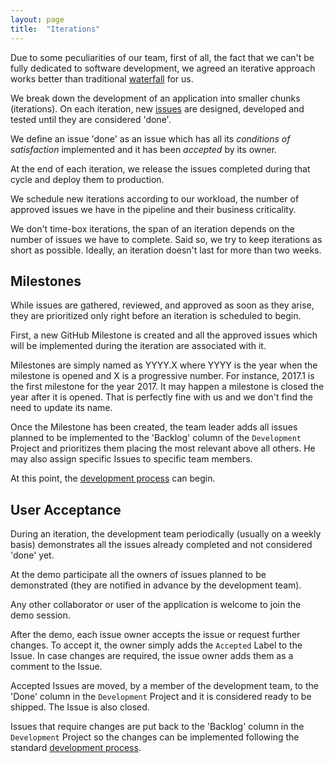 ```yaml
---
layout: page
title:  "Iterations"
---
```


Due to some peculiarities of our team, first of all, the fact that we can't be fully dedicated to software development, we agreed an iterative approach works better than traditional [waterfall](http://en.wikipedia.org/wiki/Waterfall_model) for us.

We break down the development of an application into smaller chunks (iterations). On each iteration, new [issues](https://inforlife.github.io/process/issues.html) are designed, developed and tested until they are considered 'done'.

We define an issue 'done' as an issue which has all its *conditions of satisfaction* implemented and it has been *accepted* by its owner.

At the end of each iteration, we release the issues completed during that cycle and deploy them to production.

We schedule new iterations according to our workload, the number of approved issues we have in the pipeline and their business criticality.  

We don't time-box iterations, the span of an iteration depends on the number of issues we have to complete. Said so, we try to keep iterations as short as possible. Ideally, an iteration doesn't last for more than two weeks.

## Milestones
While issues are gathered, reviewed, and approved as soon as they arise, they are prioritized only right before an iteration is scheduled to begin.

First, a new GitHub Milestone is created and all the approved issues which will be implemented during the iteration are associated with it.

Milestones are simply named as YYYY.X where YYYY is the year when the milestone is opened and X is a progressive number. For instance, 2017.1 is the first milestone for the year 2017.  It may happen a milestone is closed the year after it is opened. That is perfectly fine with us and we don't find the need to update its name.

Once the Milestone has been created, the team leader adds all issues planned to be implemented to the 'Backlog' column of the `Development` Project and prioritizes them placing the most relevant above all others. He may also assign specific Issues to specific team members.

At this point, the [development process](https://inforlife.github.io/process/development.html) can begin.

## User Acceptance
During an iteration, the development team periodically (usually on a weekly basis) demonstrates all the issues already completed and not considered 'done' yet.

 At the demo participate all the owners of issues planned to be demonstrated (they are notified in advance by the development team).

Any other collaborator or user of the application is welcome to join the demo session.

After the demo, each issue owner accepts the issue or request further changes. To accept it, the owner simply adds the `Accepted` Label to the Issue. In case changes are required, the issue owner adds them as a comment to the Issue.

Accepted Issues are moved, by a member of the development team, to the 'Done' column in the `Development` Project and it is considered ready to be shipped. The Issue is also closed.

Issues that require changes are put back to the 'Backlog' column in the `Development` Project so the changes can be implemented following the standard [development process](https://inforlife.github.io/process/development.html).
